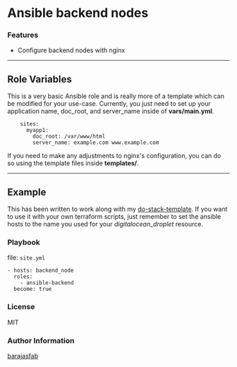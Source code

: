 # Ansible backend nodes

### Features

- Configure backend nodes with nginx

---

## Role Variables

This is a very basic Ansible role and is really more of a template which can be modified for your use-case. Currently, you just need to set up your application name, doc_root, and server_name inside of **vars/main.yml**. 

		sites:
		  myapp1:
		    doc_root: /var/www/html
		    server_name: example.com www.example.com

If you need to make any adjustments to nginx's configuration, you can do so using the template files inside **templates/**.

---

## Example

This has been written to work along with my [do-stack-template](https://github.com/barajasfab/do-stack-template). If you want to use it with your own terraform scripts, just remember to set the ansible hosts to the name you used for your *digitalocean_droplet* resource.

### Playbook

file: `site.yml`

    - hosts: backend_node
      roles:
        - ansible-backend
      become: true

### License

MIT

### Author Information

[barajasfab](https://github.com/barajasfab)
